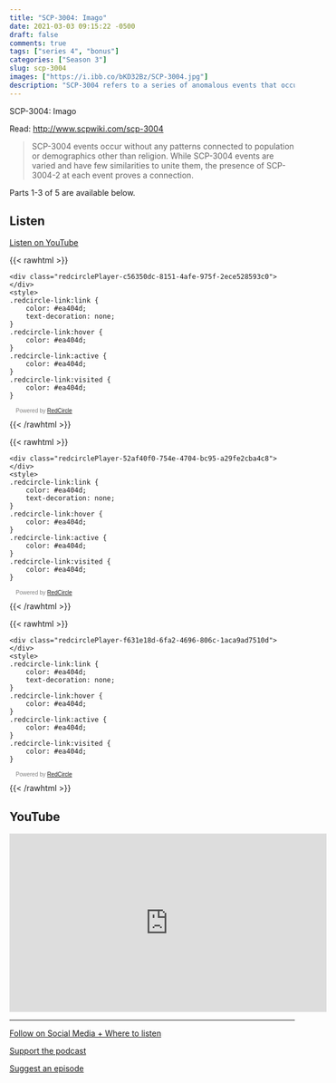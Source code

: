```yaml
---
title: "SCP-3004: Imago"
date: 2021-03-03 09:15:22 -0500
draft: false
comments: true
tags: ["series 4", "bonus"]
categories: ["Season 3"]
slug: scp-3004
images: ["https://i.ibb.co/bKD32Bz/SCP-3004.jpg"]
description: "SCP-3004 refers to a series of anomalous events that occur in Roman Catholic, Eastern Catholic, Anglican, and Episcopalian communities."
---
```


SCP-3004: Imago

Read: http://www.scpwiki.com/scp-3004

> SCP-3004 events occur without any patterns connected to population or demographics other than religion. While SCP-3004 events are varied and have few similarities to unite them, the presence of SCP-3004-2 at each event proves a connection.

Parts 1-3 of 5 are available below.

## Listen

[Listen on YouTube](#youtube)

{{< rawhtml >}}
<script async defer onload="redcircleIframe();" src="https://api.podcache.net/embedded-player/sh/63705181-2bd5-4fc1-a869-6f5b27226efa/ep/c56350dc-8151-4afe-975f-2ece528593c0"></script>
    <div class="redcirclePlayer-c56350dc-8151-4afe-975f-2ece528593c0"></div>
    <style>
    .redcircle-link:link {
        color: #ea404d;
        text-decoration: none;
    }
    .redcircle-link:hover {
        color: #ea404d;
    }
    .redcircle-link:active {
        color: #ea404d;
    }
    .redcircle-link:visited {
        color: #ea404d;
    }
</style>
<p style="margin-top:3px;margin-left:11px;font-family: sans-serif;font-size: 10px; color: gray;">Powered by <a class="redcircle-link" href="https://redcircle.com?utm_source=rc_embedded_player&utm_medium=web&utm_campaign=embedded_v1">RedCircle</a></p>
{{< /rawhtml >}}

{{< rawhtml >}}
<script async defer onload="redcircleIframe();" src="https://api.podcache.net/embedded-player/sh/63705181-2bd5-4fc1-a869-6f5b27226efa/ep/52af40f0-754e-4704-bc95-a29fe2cba4c8"></script>
    <div class="redcirclePlayer-52af40f0-754e-4704-bc95-a29fe2cba4c8"></div>
    <style>
    .redcircle-link:link {
        color: #ea404d;
        text-decoration: none;
    }
    .redcircle-link:hover {
        color: #ea404d;
    }
    .redcircle-link:active {
        color: #ea404d;
    }
    .redcircle-link:visited {
        color: #ea404d;
    }
</style>
<p style="margin-top:3px;margin-left:11px;font-family: sans-serif;font-size: 10px; color: gray;">Powered by <a class="redcircle-link" href="https://redcircle.com?utm_source=rc_embedded_player&utm_medium=web&utm_campaign=embedded_v1">RedCircle</a></p>
{{< /rawhtml >}}

{{< rawhtml >}}
<script async defer onload="redcircleIframe();" src="https://api.podcache.net/embedded-player/sh/63705181-2bd5-4fc1-a869-6f5b27226efa/ep/f631e18d-6fa2-4696-806c-1aca9ad7510d"></script>
    <div class="redcirclePlayer-f631e18d-6fa2-4696-806c-1aca9ad7510d"></div>
    <style>
    .redcircle-link:link {
        color: #ea404d;
        text-decoration: none;
    }
    .redcircle-link:hover {
        color: #ea404d;
    }
    .redcircle-link:active {
        color: #ea404d;
    }
    .redcircle-link:visited {
        color: #ea404d;
    }
</style>
<p style="margin-top:3px;margin-left:11px;font-family: sans-serif;font-size: 10px; color: gray;">Powered by <a class="redcircle-link" href="https://redcircle.com?utm_source=rc_embedded_player&utm_medium=web&utm_campaign=embedded_v1">RedCircle</a></p>
{{< /rawhtml >}}

## YouTube

<iframe width="560" height="315" src="https://www.youtube.com/embed/videoseries?list=PLg9w-hysP5nLlgATFlsUcHgth4tZAAud1" frameborder="0" allow="autoplay; encrypted-media" allowfullscreen></iframe>

---

[Follow on Social Media + Where to listen](/links)

[Support the podcast](/support)

[Suggest an episode](/suggest)
